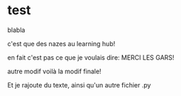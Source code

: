 # test
blabla

c'est que des nazes au learning hub!

en fait c'est pas ce que je voulais dire: MERCI LES GARS!

autre modif
voilà la modif finale!

Et je rajoute du texte, ainsi qu'un autre fichier .py
